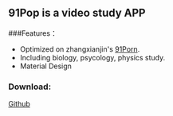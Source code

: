 ## 91Pop is a video study APP

###Features：

- Optimized on zhangxianjin's [91Porn](https://github.com/zhaoxianjin/91porn).
- Including biology, psycology, physics study.
- Material Design

### Download:

[Github](https://github.com/DanteAndroid/91Pop/releases)